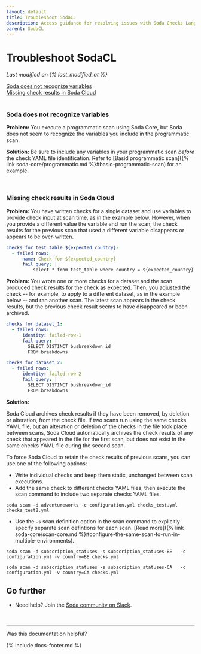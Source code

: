 ```yaml
---
layout: default
title: Troubleshoot SodaCL
description: Access guidance for resolving issues with Soda Checks Language checks and metrics.
parent: SodaCL
---
```


# Troubleshoot SodaCL
*Last modified on {% last_modified_at %}*

[Soda does not recognize variables](#soda-does-not-recognize-variables)<br />
[Missing check results in Soda Cloud](#missing-check-results-in-soda-cloud)<br />
<br />

### Soda does not recognize variables 

**Problem:** You execute a programmatic scan using Soda Core, but Soda does not seem to recognize the variables you include in the programmatic scan. 

**Solution:** Be sure to include any variables in your programmatic scan *before* the check YAML file identification. Refer to [Basid programmatic scan]({% link soda-core/programmatic.md %}#basic-programmatic-scan) for an example.

<br />

### Missing check results in Soda Cloud

**Problem:** You have written checks for a single dataset and use variables to provide check input at scan time, as in the example below. However, when you provide a different value the variable and run the scan, the check results for the previous scan that used a different variable disappears or appears to be over-written. 
```yaml
checks for test_table_${expected_country}:
  - failed rows:
      name: Check for ${expected_country}
      fail query: |
          select * from test_table where country = ${expected_country}
```

**Problem:** You wrote one or more checks for a dataset and the scan produced check results for the check as expected. Then, you adjusted the check -- for example, to apply to a different dataset, as in the example below -- and ran another scan. The latest scan appears in the check results, but the previous check result seems to have disappeared or been archived.
```yaml
checks for dataset_1:
  - failed rows:
      identity: failed-row-1
      fail query: |
        SELECT DISTINCT busbreakdown_id
        FROM breakdowns
```
```yaml
checks for dataset_2:
  - failed rows:
      identity: failed-row-2
      fail query: |
        SELECT DISTINCT busbreakdown_id
        FROM breakdowns
```

**Solution:**

Soda Cloud archives check results if they have been removed, by deletion or alteration, from the check file. If two scans run using the same checks YAML file, but an alteration or deletion of the checks in the file took place between scans, Soda Cloud automatically archives the check results of any check that appeared in the file for the first scan, but does not exist in the same checks YAML file during the second scan.

To force Soda Cloud to retain the check results of previous scans, you can use one of the following options:
* Write individual checks and keep them static, unchanged between scan executions.
* Add the same check to different checks YAML files, then execute the scan command to include two separate checks YAML files. 

```shell
soda scan -d adventureworks -c configuration.yml checks_test.yml checks_test2.yml
```

* Use the `-s` scan definition option in the scan command to explicitly specify separate scan defintions for each scan. [Read more]({% link soda-core/scan-core.md %}#configure-the-same-scan-to-run-in-multiple-environments).

```shell
soda scan -d subscription_statuses -s subscription_statuses-BE   -c configuration.yml -v country=BE checks.yml 

soda scan -d subscription_statuses -s subscription_statuses-CA   -c configuration.yml -v country=CA checks.yml 
```



## Go further

* Need help? Join the <a href="https://community.soda.io/slack" target="_blank"> Soda community on Slack</a>.
<br />

---

Was this documentation helpful?

<!-- LikeBtn.com BEGIN -->
<span class="likebtn-wrapper" data-theme="tick" data-i18n_like="Yes" data-ef_voting="grow" data-show_dislike_label="true" data-counter_zero_show="true" data-i18n_dislike="No"></span>
<script>(function(d,e,s){if(d.getElementById("likebtn_wjs"))return;a=d.createElement(e);m=d.getElementsByTagName(e)[0];a.async=1;a.id="likebtn_wjs";a.src=s;m.parentNode.insertBefore(a, m)})(document,"script","//w.likebtn.com/js/w/widget.js");</script>
<!-- LikeBtn.com END -->

{% include docs-footer.md %}